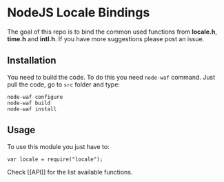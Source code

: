 NodeJS Locale Bindings
======================

The goal of this repo is to bind the common used functions from **locale.h**, **time.h**
and **intl.h**. If you have more suggestions please post an issue.

## Installation

You need to build the code. To do this you need `node-waf` command. Just pull the code,
go to `src` folder and type:

    node-waf configure
    node-waf build
    node-waf install

## Usage

To use this module you just have to:

    var locale = require("locale");

Check [[API]] for the list available functions.
